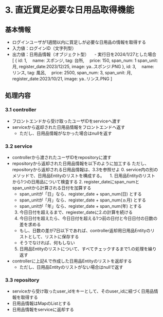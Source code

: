 # 3. 直近買足必要な日用品取得機能
## 基本情報
- ログインユーザが1週間以内に買足しが必要な日用品の情報を取得する
- 入力値：ログインID（文字列型）
- 出力値：日用品情報（オブジェクト型）
　- 実行日を2024/1/27とした場合
    [
      {
        id: 1,　
        name: スポンジ,
        tag: 台所,　
        price: 150,
        span_num: 1
        span_unit: 月,
        register_date:2023/12/25,
        image: ya..スポンジ.PNG
      },
        id: 3,　
        name: リンス,
        tag: 風呂,　
        price: 2500,
        span_num: 3,
        span_unit: 月,
        register_date:2023/10/21,
        image: ya..リンス.PNG
    ]

## 処理内容
### 3.1 controller
- フロントエンドから受け取ったユーザIDをserviceへ渡す
- serviceから返却された日用品情報をフロントエンドへ返す
  - ただし、日用品情報がなかった場合はnullを返す

### 3.2 service
- controllerから渡されたユーザIDをrepositoryに渡す
- repositoryから返却された日用品情報を以下のように加工する
  ただし、repositoryから返却される日用品情報は、3.3を参照せよ
  0. service内の別のメソッドで、日用品Entityのリストを構成する。
　1. 日用品Entityのリストから1つの日用品について検査する
  2. register_dateにspan_numとspan_unitから計算される日付を加算する
    - span_unitが「日」なら、register_date + span_num(日) とする
    - span_unitが「月」なら、register_date + span_num(ヵ月) とする
    - span_unitが「年」なら、register_date + span_num(年) とする
  3. 今日日付を超えるまで、regiester_dateに2.の計算を続ける
  4. 今日日付を超えたら、今日日付を超える1つ前の日付と今日日付の日数の差を求める
    - もし、日数の差が7日以下であれば、controller返却用日用品Entityのリストとして、リストに保存する
    - そうでなければ、何もしない
  5. 日用品Entityのリストについて、すべてチェックするまで1.の処理を繰り返す
- controllerに上記4.で作成した日用品Entityのリストを返却する
  - ただし、日用品Entityのリストがない場合はnullで返す

### 3.3 repository
- serviceから受け取ったuser_idをキーとして、そのuser_idに紐づく日用品情報を取得する
- 日用品情報はMapのListとする
- 日用品情報をserviceに返却する
